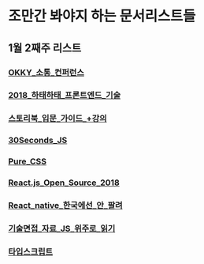 # 조만간 봐야지 하는 문서리스트들

## 1월 2째주 리스트

### [OKKY_소통_컨퍼런스](https://medium.com/witinweb/okkycon-2017-%EC%86%8C%ED%86%B5-%EA%B0%9C%EB%B0%9C%EC%97%90-%EC%88%A8%EC%9D%84-%EB%B6%88%EC%96%B4%EB%84%A3%EB%8B%A4-%EA%B0%95%EC%97%B0%EC%9A%94%EC%95%BD-%EB%B0%8F-%ED%9A%8C%EA%B3%A0-826a754a03a)

### [2018_하태하태_프론트엔드_기술](https://levelup.gitconnected.com/5-front-end-technologies-im-keeping-my-eye-on-in-2018-a9d7b75babff)

### [스토리북_입문_가이드_+강의](https://hyunseob.github.io/2018/01/08/storybook-beginners-guide/)

### [30Seconds_JS](https://30secondsofcode.org/)

### [Pure_CSS](https://picturepan2.github.io/instagram.css/)

### [React.js_Open_Source_2018](https://medium.mybridge.co/react-js-open-source-for-the-past-year-2018-a7c553902010)
### [React_native_한국에선_안_팔려](https://brunch.co.kr/@brightlee/13)

### [기술면접_자료_JS_위주로_읽기](https://github.com/JaeYeopHan/Interview_Question_for_Beginner)

### [타입스크립트](https://jaeyeophan.github.io/2017/04/23/TS-1-Basic-Types/)